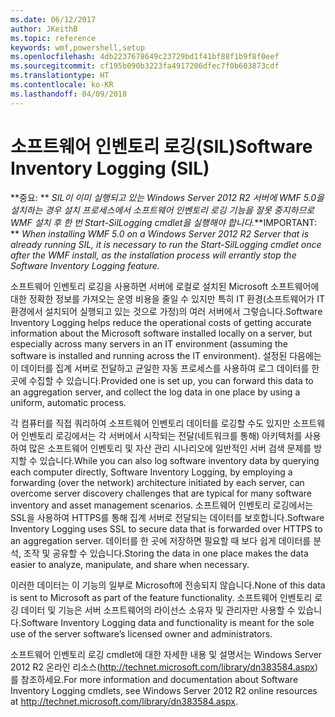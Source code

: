 ```yaml
---
ms.date: 06/12/2017
author: JKeithB
ms.topic: reference
keywords: wmf,powershell,setup
ms.openlocfilehash: 4db2237678649c23729bd1f41bf88f1b9f8f0eef
ms.sourcegitcommit: cf195b090b3223fa4917206dfec7f0b603873cdf
ms.translationtype: HT
ms.contentlocale: ko-KR
ms.lasthandoff: 04/09/2018
---
```

# <a name="software-inventory-logging-sil"></a><span data-ttu-id="aa9ca-102">소프트웨어 인벤토리 로깅(SIL)</span><span class="sxs-lookup"><span data-stu-id="aa9ca-102">Software Inventory Logging (SIL)</span></span>

<span data-ttu-id="aa9ca-103">**중요: ** *SIL이 이미 실행되고 있는 Windows Server 2012 R2 서버에 WMF 5.0을 설치하는 경우 설치 프로세스에서 소프트웨어 인벤토리 로깅 기능을 잘못 중지하므로 WMF 설치 후 한 번 Start-SilLogging cmdlet을 실행해야 합니다.*</span><span class="sxs-lookup"><span data-stu-id="aa9ca-103">**IMPORTANT: ** *When installing WMF 5.0 on a Windows Server 2012 R2 Server that is already running SIL, it is necessary to run the Start-SilLogging cmdlet once after the WMF install, as the installation process will errantly stop the Software Inventory Logging feature.*</span></span>

<span data-ttu-id="aa9ca-104">소프트웨어 인벤토리 로깅을 사용하면 서버에 로컬로 설치된 Microsoft 소프트웨어에 대한 정확한 정보를 가져오는 운영 비용을 줄일 수 있지만 특히 IT 환경(소프트웨어가 IT 환경에서 설치되어 실행되고 있는 것으로 가정)의 여러 서버에서 그렇습니다.</span><span class="sxs-lookup"><span data-stu-id="aa9ca-104">Software Inventory Logging helps reduce the operational costs of getting accurate information about the Microsoft software installed locally on a server, but especially across many servers in an IT environment (assuming the software is installed and running across the IT environment).</span></span> <span data-ttu-id="aa9ca-105">설정된 다음에는 이 데이터를 집계 서버로 전달하고 균일한 자동 프로세스를 사용하여 로그 데이터를 한 곳에 수집할 수 있습니다.</span><span class="sxs-lookup"><span data-stu-id="aa9ca-105">Provided one is set up, you can forward this data to an aggregation server, and collect the log data in one place by using a uniform, automatic process.</span></span>

<span data-ttu-id="aa9ca-106">각 컴퓨터를 직접 쿼리하여 소프트웨어 인벤토리 데이터를 로깅할 수도 있지만 소프트웨어 인벤토리 로깅에서는 각 서버에서 시작되는 전달(네트워크를 통해) 아키텍처를 사용하여 많은 소프트웨어 인벤토리 및 자산 관리 시나리오에 일반적인 서버 검색 문제를 방지할 수 있습니다.</span><span class="sxs-lookup"><span data-stu-id="aa9ca-106">While you can also log software inventory data by querying each computer directly, Software Inventory Logging, by employing a forwarding (over the network) architecture initiated by each server, can overcome server discovery challenges that are typical for many software inventory and asset management scenarios.</span></span> <span data-ttu-id="aa9ca-107">소프트웨어 인벤토리 로깅에서는 SSL을 사용하여 HTTPS를 통해 집계 서버로 전달되는 데이터를 보호합니다.</span><span class="sxs-lookup"><span data-stu-id="aa9ca-107">Software Inventory Logging uses SSL to secure data that is forwarded over HTTPS to an aggregation server.</span></span> <span data-ttu-id="aa9ca-108">데이터를 한 곳에 저장하면 필요할 때 보다 쉽게 데이터를 분석, 조작 및 공유할 수 있습니다.</span><span class="sxs-lookup"><span data-stu-id="aa9ca-108">Storing the data in one place makes the data easier to analyze, manipulate, and share when necessary.</span></span>

<span data-ttu-id="aa9ca-109">이러한 데이터는 이 기능의 일부로 Microsoft에 전송되지 않습니다.</span><span class="sxs-lookup"><span data-stu-id="aa9ca-109">None of this data is sent to Microsoft as part of the feature functionality.</span></span> <span data-ttu-id="aa9ca-110">소프트웨어 인벤토리 로깅 데이터 및 기능은 서버 소프트웨어의 라이선스 소유자 및 관리자만 사용할 수 있습니다.</span><span class="sxs-lookup"><span data-stu-id="aa9ca-110">Software Inventory Logging data and functionality is meant for the sole use of the server software’s licensed owner and administrators.</span></span>

<span data-ttu-id="aa9ca-111">소프트웨어 인벤토리 로깅 cmdlet에 대한 자세한 내용 및 설명서는 Windows Server 2012 R2 온라인 리소스(<http://technet.microsoft.com/library/dn383584.aspx>)를 참조하세요.</span><span class="sxs-lookup"><span data-stu-id="aa9ca-111">For more information and documentation about Software Inventory Logging cmdlets, see Windows Server 2012 R2 online resources at <http://technet.microsoft.com/library/dn383584.aspx>.</span></span>